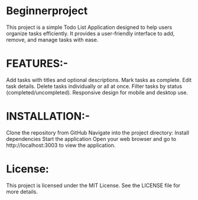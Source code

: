# Beginnerproject
This project is a simple Todo List Application designed to help users organize tasks efficiently. It provides a user-friendly interface to add, remove, and manage tasks with ease.

# FEATURES:-
Add tasks with titles and optional descriptions.
Mark tasks as complete.
Edit task details.
Delete tasks individually or all at once.
Filter tasks by status (completed/uncompleted).
Responsive design for mobile and desktop use.

# INSTALLATION:-
Clone the repository from GitHub
Navigate into the project directory:
Install dependencies
Start the application
Open your web browser and go to http://localhost:3003 to view the application.

# License:
This project is licensed under the MIT License. See the LICENSE file for more details.

